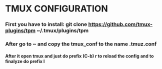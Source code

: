 # TMUX  CONFIGURATION

### First you have to install: git clone https://github.com/tmux-plugins/tpm ~/.tmux/plugins/tpm

### After go to ~ and copy the tmux_conf to the name .tmuz.conf

#### After it open tmux and just do prefix (C-b) r to reload the config and to finalyze do prefix I 
